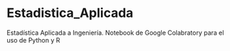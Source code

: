 # Estadistica_Aplicada
Estadística Aplicada a Ingeniería. Notebook de Google Colabratory para el uso de Python y R
